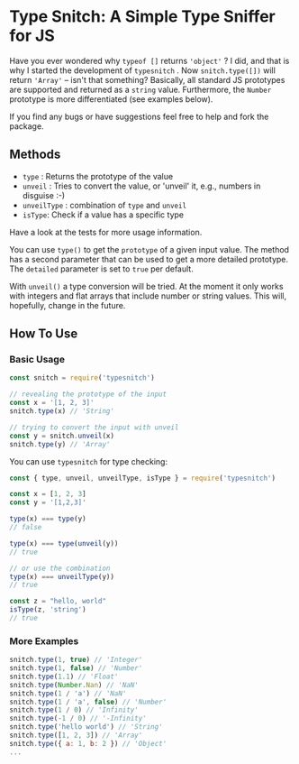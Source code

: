 # Type Snitch: A Simple Type Sniffer for JS

Have you ever wondered why `typeof []` returns `'object'` ? I did, and that is why I started the development of `typesnitch` . Now `snitch.type([])` will return `'Array'` – isn't that something? Basically, all standard JS prototypes are supported and returned as a `string` value. Furthermore, the `Number` prototype is more differentiated (see examples below).

If you find any bugs or have suggestions feel free to help and fork the package.

## Methods

* `type` : Returns the prototype of the value
* `unveil` : Tries to convert the value, or 'unveil' it, e.g., numbers in disguise :-)
* `unveilType` : combination of `type` and `unveil`
* `isType`: Check if a value has a specific type

Have a look at the tests for more usage information.

You can use `type()` to get the `prototype` of a given input value. The method has a second parameter that can be used to get a more detailed prototype. The `detailed` parameter is set to `true` per default.

With `unveil()` a type conversion will be tried. At the moment it only works with integers and flat arrays that include number or string values. This will, hopefully, change in the future.

## How To Use

### Basic Usage

``` js
const snitch = require('typesnitch')

// revealing the prototype of the input
const x = '[1, 2, 3]'
snitch.type(x) // 'String'

// trying to convert the input with unveil
const y = snitch.unveil(x)
snitch.type(y) // 'Array'
```


You can use `typesnitch` for type checking:

```js
const { type, unveil, unveilType, isType } = require('typesnitch')

const x = [1, 2, 3]
const y = '[1,2,3]'

type(x) === type(y)
// false

type(x) === type(unveil(y))
// true

// or use the combination
type(x) === unveilType(y))
// true

const z = "hello, world"
isType(z, 'string')
// true
```

### More Examples

``` js
snitch.type(1, true) // 'Integer'
snitch.type(1, false) // 'Number'
snitch.type(1.1) // 'Float'
snitch.type(Number.Nan) // 'NaN'
snitch.type(1 / 'a') // 'NaN'
snitch.type(1 / 'a', false) // 'Number'
snitch.type(1 / 0) // 'Infinity'
snitch.type(-1 / 0) // '-Infinity'
snitch.type('hello world') // 'String'
snitch.type([1, 2, 3]) // 'Array'
snitch.type({ a: 1, b: 2 }) // 'Object'
...
```
